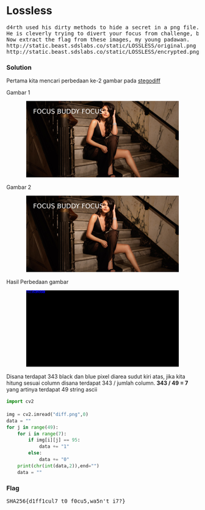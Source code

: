 <h1><b>Lossless</b></h1>
<pre>
d4rth used his dirty methods to hide a secret in a png file. 
He is cleverly trying to divert your focus from challenge, but the force is strong with you. 
Now extract the flag from these images, my young padawan.
http://static.beast.sdslabs.co/static/LOSSLESS/original.png
http://static.beast.sdslabs.co/static/LOSSLESS/encrypted.png
</pre>
<h3><b>Solution</b></h3>
<p>Pertama kita mencari perbedaan ke-2 gambar pada <a href="https://futureboy.us/stegano/compinput.html">stegodiff</a></p>
<p> Gambar 1</p>
<p align="center">
  <img src="https://github.com/enomarozi/Writeup-CTF/blob/master/BackdoorCTF/Images/original.png">
</p>
<p> Gambar 2</p>
<p align="center">
  <img src="https://github.com/enomarozi/Writeup-CTF/blob/master/BackdoorCTF/Images/encrypted.png">
</p>
<p> Hasil Perbedaan gambar</p>
<p align="center">
  <img src="https://github.com/enomarozi/Writeup-CTF/blob/master/BackdoorCTF/Images/diff.png">
</p>
<p>Disana terdapat 343 black dan blue pixel diarea sudut kiri atas, jika kita hitung sesuai column disana terdapat 343 / jumlah column.
<b>343 / 49 = 7</b> yang artinya terdapat 49 string ascii</p> 

```python
import cv2

img = cv2.imread("diff.png",0)
data = ""
for j in range(49):
    for i in range(7):
        if img[i][j] == 95:
            data += "1"
        else:
            data += "0"
    print(chr(int(data,2)),end="")
    data = ""
```
<h3><b>Flag</b></h3>
<pre>
SHA256{d1ff1cul7_t0_f0cu5,wa5n't_i7?}
</pre>
